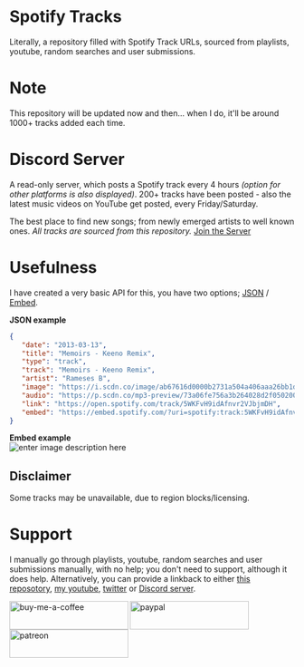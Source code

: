 # Spotify Tracks
Literally, a repository filled with Spotify Track URLs, sourced from playlists, youtube, random searches and user submissions.

# Note
This repository will be updated now and then... when I do, it'll be around 1000+ tracks added each time.

# Discord Server
A read-only server, which posts a Spotify track every 4 hours *(option for other platforms is also displayed)*.
200+ tracks have been posted - also the latest music videos on YouTube get posted, every Friday/Saturday.

The best place to find new songs; from newly emerged artists to well known ones.
*All tracks are sourced from this repository.*
<a href="https://discord.gg/neprmrJCmp">Join the Server</a>

# Usefulness
I have created a very basic API for this, you have two options; [JSON](https://scholaralludelowdown.danielytuk.repl.co/) / [Embed](https://scholaralludelowdown.danielytuk.repl.co/embed).

 **JSON example**
 ```json
 {
	"date": "2013-03-13",
	"title": "Memoirs - Keeno Remix",
	"type": "track",
	"track": "Memoirs - Keeno Remix",
	"artist": "Rameses B",
	"image": "https://i.scdn.co/image/ab67616d0000b2731a504a406aaa26bb1d428554",
	"audio": "https://p.scdn.co/mp3-preview/73a06fe756a3b264028d2f05020026a8c6e92773?cid=a46f5c5745a14fbf826186da8da5ecc3",
	"link": "https://open.spotify.com/track/5WKFvH9idAfnvr2VJbjmDH",
	"embed": "https://embed.spotify.com/?uri=spotify:track:5WKFvH9idAfnvr2VJbjmDH"
}
 ```
**Embed example**<br/>
![enter image description here](https://i.ibb.co/VM9mygh/ndt7-T1-SEJH.png)

## Disclaimer
Some tracks may be unavailable, due to region blocks/licensing.

# Support
I manually go through playlists, youtube, random searches and user submissions manually, with no help; you don't need to support, although it does help.
Alternatively, you can provide a linkback to either [this reposotory](https://github.com/danielytuk/spotify-tracks/), [my youtube](https://youtube.com/danielytuk), [twitter](https://twitter.com/danielytuk) or [Discord server](https://discord.gg/r3gmuYBtuX).
<p><a href="https://www.buymeacoffee.com/danielytuk"> <img align="left" src="https://cdn.buymeacoffee.com/buttons/v2/default-yellow.png" height="50" width="210" alt="buy-me-a-coffee" /></a><a href="https://www.paypal.me/dytukmedia"> <img align="left" src="https://i.ibb.co/fdpj8p8/paypal-donate-button.png" height="50" width="210" alt="paypal" /></a><a href="https://www.patreon.com/danielytuk"> <img align="left" src="https://i.ibb.co/hZVcbq9/patreon-button.png" height="50" width="210" alt="patreon" /></a></p>
